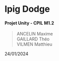 # Ipig Dodge
#### Projet Unity - CPIL M1.2

> ANCELIN Maxime  
> GAILLARD Théo  
> VILMEN Matthieu

24/01/2024
